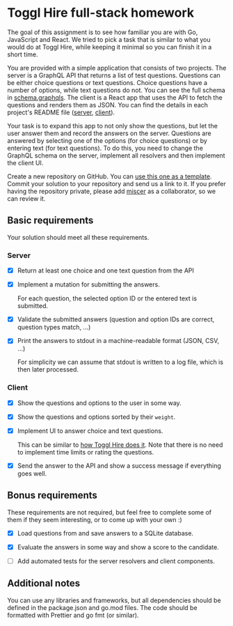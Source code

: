 # Toggl Hire full-stack homework

The goal of this assignment is to see how familiar you are with Go, JavaScript and React. We tried to pick a task that is similar to what you would do at Toggl Hire, while keeping it minimal so you can finish it in a short time.

You are provided with a simple application that consists of two projects. The server is a GraphQL API that returns a list of test questions. Questions can be either choice questions or text questions. Choice questions have a number of options, while text questions do not. You can see the full schema in [schema.graphqls](server/graph/schema.graphqls). The client is a React app that uses the API to fetch the questions and renders them as JSON. You can find the details in each project's README file ([server](server/README.md), [client](client/README.md)).

Your task is to expand this app to not only show the questions, but let the user answer them and record the answers on the server. Questions are answered by selecting one of the options (for choice questions) or by entering text (for text questions). To do this, you need to change the GraphQL schema on the server, implement all resolvers and then implement the client UI. 

Create a new repository on GitHub. You can [use this one as a template](https://github.com/togglhire/fullstack-homework/generate). Commit your solution to your repository and send us a link to it. If you prefer having the repository private, please add [miscer](https://github.com/miscer) as a collaborator, so we can review it.

## Basic requirements

Your solution should meet all these requirements.

### Server

- [x] Return at least one choice and one text question from the API

- [x] Implement a mutation for submitting the answers.

  For each question, the selected option ID or the entered text is submitted.

- [x] Validate the submitted answers (question and option IDs are correct, question types match, ...)

- [x] Print the answers to stdout in a machine-readable format (JSON, CSV, ...)

  For simplicity we can assume that stdout is written to a log file, which is then later processed.

### Client

- [x] Show the questions and options to the user in some way.

- [x] Show the questions and options sorted by their `weight`.

- [x] Implement UI to answer choice and text questions.

    This can be similar to [how Toggl Hire does it](https://apply.hire.toggl.com/61VJ1QV7E1Z9ODJU2P2/practice). Note that there is no need to implement time limits or rating the questions.

- [x] Send the answer to the API and show a success message if everything goes well.

## Bonus requirements

These requirements are not required, but feel free to complete some of them if they seem interesting, or to come up with your own :)

- [x] Load questions from and save answers to a SQLite database.

- [x] Evaluate the answers in some way and show a score to the candidate.

- [ ] Add automated tests for the server resolvers and client components.

## Additional notes

You can use any libraries and frameworks, but all dependencies should be defined in the package.json and go.mod files. The code should be formatted with Prettier and go fmt (or similar). 
